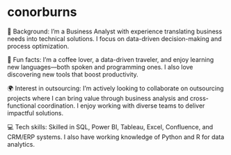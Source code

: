 # conorburns
🧠 Background:
I’m a Business Analyst with experience translating business needs into technical solutions. I focus on data-driven decision-making and process optimization.

🎉 Fun facts:
I’m a coffee lover, a data-driven traveler, and enjoy learning new languages—both spoken and programming ones. I also love discovering new tools that boost productivity.

🌍 Interest in outsourcing:
I’m actively looking to collaborate on outsourcing projects where I can bring value through business analysis and cross-functional coordination. I enjoy working with diverse teams to deliver impactful solutions.

💻 Tech skills:
Skilled in SQL, Power BI, Tableau, Excel, Confluence, and CRM/ERP systems. I also have working knowledge of Python and R for data analytics.
